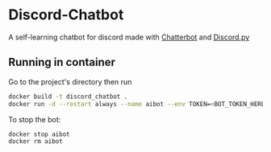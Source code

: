 # Discord-Chatbot

A self-learning chatbot for discord made with [Chatterbot](https://github.com/gunthercox/ChatterBot) and [Discord.py](https://github.com/Rapptz/discord.py)

## Running in container

Go to the project's directory then run

```bash
docker build -t discord_chatbot .
docker run -d --restart always --name aibot --env TOKEN=<BOT_TOKEN_HERE> --net=host discord_chatbot
```
To stop the bot:
```
docker stop aibot
docker rm aibot
```
